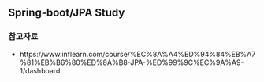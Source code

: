 <h2>Spring-boot/JPA Study</h2>
<h3>참고자료</h3>
<ul>
	<li>https://www.inflearn.com/course/%EC%8A%A4%ED%94%84%EB%A7%81%EB%B6%80%ED%8A%B8-JPA-%ED%99%9C%EC%9A%A9-1/dashboard</li>
</ul>